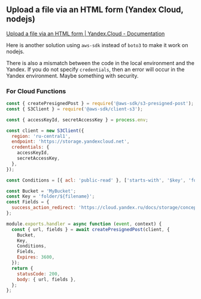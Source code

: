 ## Upload a file via an HTML form (Yandex Cloud, nodejs)

[Upload a file via an HTML form | Yandex.Cloud - Documentation](https://cloud.yandex.com/en-ru/docs/storage/concepts/presigned-post-forms)

Here is another solution using `aws-sdk` instead of `boto3` to make it work on nodejs.

There is also a mismatch between the code in the local environment and the Yandex. If you do not specify `credentials`, then an error will occur in the Yandex environment. Maybe something with security.

### For Cloud Functions

```js
const { createPresignedPost } = require('@aws-sdk/s3-presigned-post');
const { S3Client } = require('@aws-sdk/client-s3');

const { accessKeyId, secretAccessKey } = process.env;

const client = new S3Client({
  region: 'ru-central1',
  endpoint: 'https://storage.yandexcloud.net',
  credentials: {
    accessKeyId,
    secretAccessKey,
  },
});

const Conditions = [{ acl: 'public-read' }, ['starts-with', '$key', 'folder']];

const Bucket = 'MyBucket';
const Key = 'folder/${filename}';
const Fields = {
  success_action_redirect: 'https://cloud.yandex.ru/docs/storage/concepts/presigned-post-forms',
};

module.exports.handler = async function (event, context) {
  const { url, fields } = await createPresignedPost(client, {
    Bucket,
    Key,
    Conditions,
    Fields,
    Expires: 3600,
  });
  return {
    statusCode: 200,
    body: { url, fields },
  };
};
```
